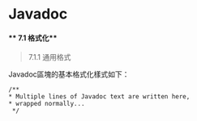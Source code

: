 # Javadoc




#### ** 7.1 格式化**

>7.1.1 通用格式

Javadoc區塊的基本格式化樣式如下：

    /** 
    * Multiple lines of Javadoc text are written here,
    * wrapped normally... 
     */